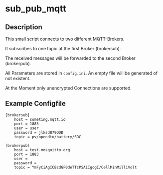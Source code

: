 # sub_pub_mqtt

## Description
This small script connects to two different MQTT-Brokers.

It subscribes to one topic at the first Broker (brokersub).

The received messages will be forwarded to the second Broker (brokerpub).

All Parameters are stored in `config.ini`. An empty file will be generated of not existent.

At the Moment only unencrypted Connections are supported.
## Example Configfile

```
[brokersub]
    host = someting.mqtt.io
    port = 1883
    user = user
    password = jlksd879QDD
    topic = pv/opendtu/battery/SOC

[brokerpub]
    host = test.mosquitto.org
    port = 1883
    user = 
    password = 
    topic = YmFyCiAgICBzdGF0deTTzPSAiIgogI/CellMinMilliVolt
```

